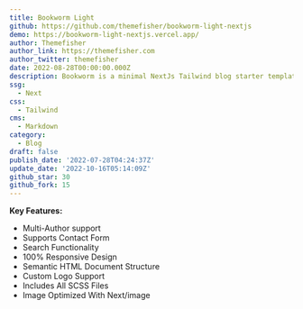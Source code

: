 ```yaml
---
title: Bookworm Light
github: https://github.com/themefisher/bookworm-light-nextjs
demo: https://bookworm-light-nextjs.vercel.app/
author: Themefisher
author_link: https://themefisher.com
author_twitter: themefisher
date: 2022-08-28T00:00:00.000Z
description: Bookworm is a minimal NextJs Tailwind blog starter template.
ssg:
  - Next
css:
  - Tailwind
cms:
  - Markdown
category:
  - Blog
draft: false
publish_date: '2022-07-28T04:24:37Z'
update_date: '2022-10-16T05:14:09Z'
github_star: 30
github_fork: 15
---
```


**Key Features:**

- Multi-Author support
- Supports Contact Form
- Search Functionality
- 100% Responsive Design
- Semantic HTML Document Structure
- Custom Logo Support
- Includes All SCSS Files
- Image Optimized With Next/image